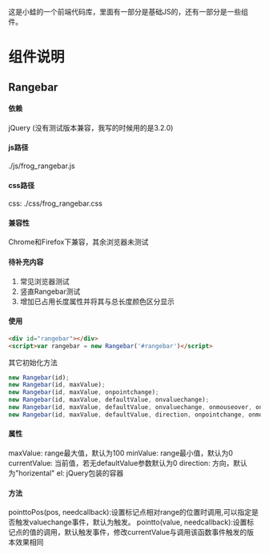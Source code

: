 这是小蛙的一个前端代码库，里面有一部分是基础JS的，还有一部分是一些组件。

# 组件说明

## Rangebar
#### 依赖
jQuery (没有测试版本兼容，我写的时候用的是3.2.0)
#### js路径
./js/frog_rangebar.js
#### css路径
css: ./css/frog_rangebar.css
#### 兼容性
Chrome和Firefox下兼容，其余浏览器未测试
#### 待补充内容
1. 常见浏览器测试
2. 竖直Rangebar测试
3. 增加已占用长度属性并将其与总长度颜色区分显示
#### 使用
``` html
<div id="rangebar"></div>
<script>var rangebar = new Rangebar('#rangebar')</script>
```
其它初始化方法
``` javascript
new Rangebar(id);
new Rangebar(id, maxValue);
new Rangebar(id, maxValue, onpointchange);
new Rangebar(id, maxValue, defaultValue, onvaluechange);
new Rangebar(id, maxValue, defaultValue, onvaluechange, onmouseover, onmouseout);
new Rangebar(id, maxValue, defaultValue, direction, onpointchange, onmouseover, onmouseout);
```
#### 属性
maxValue: range最大值，默认为100
minValue: range最小值，默认为0
currentValue: 当前值，若无defaultValue参数默认为0
direction: 方向，默认为"horizental"
el: jQuery包装的容器

#### 方法
pointtoPos(pos, needcallback):设置标记点相对range的位置时调用,可以指定是否触发valuechange事件，默认为触发。
pointto(value, needcallback):设置标记点的值的调用，默认触发事件，修改currentValue与调用该函数事件触发的版本效果相同
